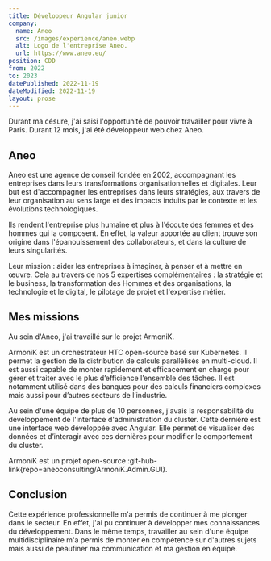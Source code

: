 ```yaml
---
title: Développeur Angular junior
company:
  name: Aneo
  src: /images/experience/aneo.webp
  alt: Logo de l'entreprise Aneo.
  url: https://www.aneo.eu/
position: CDD
from: 2022
to: 2023
datePublished: 2022-11-19
dateModified: 2022-11-19
layout: prose
---
```


Durant ma césure, j'ai saisi l'opportunité de pouvoir travailler pour vivre à Paris. Durant 12 mois, j'ai été développeur web chez Aneo.

<!-- more -->

## Aneo

Aneo est une agence de conseil fondée en 2002, accompagnant les entreprises dans leurs transformations organisationnelles et digitales. Leur but est d'accompagner les entreprises dans leurs stratégies, aux travers de leur organisation au sens large et des impacts induits par le contexte et les évolutions technologiques.

Ils rendent l'entreprise plus humaine et plus à l'écoute des femmes et des hommes qui la composent. En effet, la valeur apportée au client trouve son origine dans l'épanouissement des collaborateurs, et dans la culture de leurs singularités.

Leur mission : aider les entreprises à imaginer, à penser et à mettre en œuvre. Cela au travers de nos 5 expertises complémentaires : la stratégie et le business, la transformation des Hommes et des organisations, la technologie et le digital, le pilotage de projet et l'expertise métier.

## Mes missions

Au sein d'Aneo, j'ai travaillé sur le projet ArmoniK.

ArmoniK est un orchestrateur HTC open-source basé sur Kubernetes. Il permet la gestion de la distribution de calculs parallélisés en multi-cloud. Il est aussi capable de monter rapidement et efficacement en charge pour gérer et traiter avec le plus d’efficience l’ensemble des tâches. Il est notamment utilisé dans des banques pour des calculs financiers complexes mais aussi pour d’autres secteurs de l’industrie.

Au sein d'une équipe de plus de 10 personnes, j'avais la responsabilité du développement de l'interface d'administration du cluster. Cette dernière est une interface web développée avec Angular. Elle permet de visualiser des données et d’interagir avec ces dernières pour modifier le comportement du cluster.

ArmoniK est un projet open-source :git-hub-link{repo=aneoconsulting/ArmoniK.Admin.GUI}.

## Conclusion

Cette expérience professionnelle m'a permis de continuer à me plonger dans le secteur. En effet, j'ai pu continuer à développer mes connaissances du développement. Dans le même temps, travailler au sein d'une équipe multidisciplinaire m'a permis de monter en compétence sur d'autres sujets mais aussi de peaufiner ma communication et ma gestion en équipe.